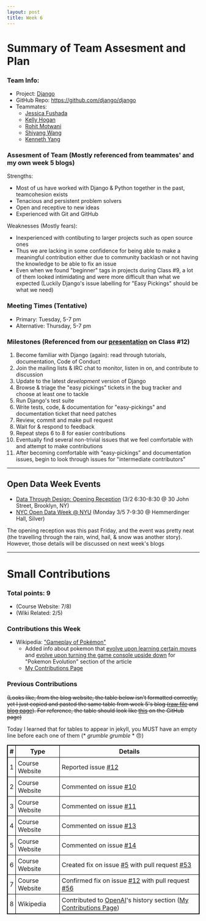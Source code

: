 ```yaml
---
layout: post
title: Week 6
---
```


# Summary of Team Assesment and Plan
### Team Info:
* Project: [Django](https://www.djangoproject.com/)
* GitHub Repo: https://github.com/django/django
* Teammates:
  * [Jessica Fushada](https://github.com/nyu-ossd-s18/jf2902-weekly)
  * [Kelly Hogan](https://github.com/nyu-ossd-s18/keh474-weekly)
  * [Rohit Motwani](https://github.com/nyu-ossd-s18/rdm403-weekly)
  * [Shiyang Wang](https://github.com/nyu-ossd-s18/sw2741-weekly)
  * [Kenneth Yang](https://github.com/nyu-ossd-s18/ky765-weekly)

### Assesment of Team (Mostly referenced from teammates' and my own week 5 blogs)
Strengths:
* Most of us have worked with Django & Python together in the past, teamcohesion exists
* Tenacious and persistent problem solvers
* Open and receptive to new ideas
* Experienced with Git and GitHub

Weaknesses (Mostly fears):
* Inexperienced with contibuting to larger projects such as open source ones
* Thus we are lacking in some confidence for being able to make a meaningful contribution either due to community backlash or not having the knowledge to be able to fix an issue
* Even when we found "beginner" tags in projects during Class #9, a lot of them looked intimidating and were more difficult than what we expected (Luckily Django's issue labelling for "Easy Pickings" should be what we need)

### Meeting Times (Tentative)
* Primary: Tuesday, 5-7 pm
* Alternative: Thursday, 5-7 pm

### Milestones (Referenced from our [presentation](https://docs.google.com/presentation/d/1ykIarz5l_XlK67Zz208LM60tGsf0P6wT5kfuO4lxwdM/edit#slide=id.g324cfbbe2a_0_22) on Class #12)
1. Become familiar with Django (again): read through tutorials, documentation, Code of Conduct
2. Join the mailing lists & IRC chat to monitor, listen in on, and contribute to discussion
3. Update to the latest _development_ version of Django
4. Browse & triage the "easy pickings" tickets in the bug tracker and choose at least one to tackle
5. Run Django's test suite
6. Write tests, code, & documentation for "easy-pickings" and documentation ticket that need patches
7. Review, commit and make pull request
8. Wait for & respond to feedback
9. Repeat steps 6 to 8 for easier contributions
10. Eventually find several non-trivial issues that we feel comfortable with and attempt to make contributions
11. After becoming comfortable with “easy-pickings” and documentation issues, begin to look through issues for "intermediate contributors"

-------------------
## Open Data Week Events
* [Data Through Design: Opening Reception](http://www.open-data.nyc/#details80) (3/2 6:30-8:30 @	30 John Street, Brooklyn, NY)
* [NYC Open Data Week @ NYU](http://www.open-data.nyc/#details75) (Monday 3/5 7-9:30 @	Hemmerdinger Hall, Silver)

The opening reception was this past Friday, and the event was pretty neat (the travelling through the rain, wind, hail, & snow was another story). However, those details will be discussed on next week's blogs

-------------------
# Small Contributions

### Total points: 9
* (Course Website: 7/8)
* (Wiki Related: 2/5)

### Contributions this Week
* Wikipedia: ["Gameplay of Pokémon"](https://en.wikipedia.org/w/index.php?title=Gameplay_of_Pok%C3%A9mon&oldid=828852757#Pok%C3%A9mon_evolution)
  - Added info about pokemon that [evolve upon learning certain moves](https://bulbapedia.bulbagarden.net/wiki/Category:Pok%C3%A9mon_that_evolve_with_certain_moves) and [evolve upon turning the game console upside down](https://www.gamesradar.com/how-evolve-inkay-malamar/) for "Pokemon Evolution" section of the article
   - [My Contributions Page](https://en.wikipedia.org/wiki/Special:Contributions/PhrydRhys)

### Previous Contributions
~~(Looks like, from the blog website, the table below isn't formatted correctly, yet I just copied and pasted the same table from week 5's blog ([raw file](https://raw.githubusercontent.com/nyu-ossd-s18/ky765-weekly/master/_posts/2018-02-25-week05.md) and [blog page](https://nyu-ossd-s18.github.io/ky765-weekly/week05/)). For reference, the table should look like [this](https://github.com/nyu-ossd-s18/ky765-weekly/blob/master/_posts/2018-03-04-week06.md) on the GitHub page)~~

Today I learned that for tables to appear in jekyll, you MUST have an empty line before each one of them (* _grumble grumble_ * 😠)

|**#**|**Type**|**Details**|
|-----|--------|-----------|
|1|Course Website|Reported issue [#12](https://github.com/joannakl/cs480_s18/issues/12)|
|2|Course Website|Commented on issue [#10](https://github.com/joannakl/cs480_s18/issues/10)|
|3|Course Website|Commented on issue [#11](https://github.com/joannakl/cs480_s18/issues/11)|
|4|Course Website|Commented on issue [#13](https://github.com/joannakl/cs480_s18/issues/13)|
|5|Course Website|Commented on issue [#14](https://github.com/joannakl/cs480_s18/issues/14)|
|6|Course Website|Created fix on issue [#5](https://github.com/joannakl/cs480_s18/issues/5) with pull request [#53](https://github.com/joannakl/cs480_s18/pull/53)|
|7|Course Website|Confirmed fix on issue [#12](https://github.com/joannakl/cs480_s18/issues/12) with pull request [#56](https://github.com/joannakl/cs480_s18/pull/56)|
|8|Wikipedia|Contributed to [OpenAI](https://en.wikipedia.org/w/index.php?title=OpenAI&oldid=824974813#History)'s history section ([My Contributions Page](https://en.wikipedia.org/wiki/Special:Contributions/PhrydRhys))|

<style>
    table {
        border-collapse:collapse;
        border: 1px solid black;
    }
    th, td {
        border: 1px solid black;
        padding: 5px;
    }
</style>
